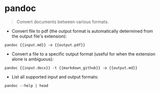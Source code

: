 # pandoc

> Convert documents between various formats.

- Convert file to pdf (the output format is automatically determined from the output file's extension):

`pandoc {{input.md}} -o {{output.pdf}}`

- Convert a file to a specific output format (useful for when the extension alone is ambiguous):

`pandoc {{input.docx}} -t {{markdown_github}} -o {{output.md}}` 

- List all supported input and output formats:
 
`pandoc --help | head`
